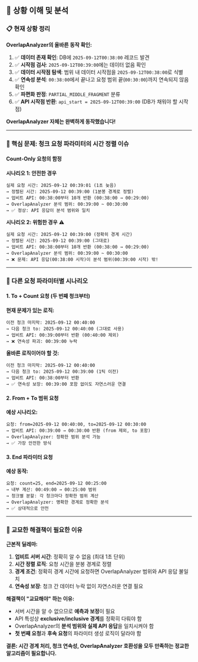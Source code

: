 ## 🧠 상황 이해 및 분석

### 📋 현재 상황 정리

**OverlapAnalyzer의 올바른 동작 확인:**
1. ✅ **데이터 존재 확인**: DB에 `2025-09-12T00:38:00` 레코드 발견
2. ✅ **시작점 검사**: `2025-09-12T00:39:00`에는 데이터 없음 확인
3. ✅ **데이터 시작점 탐색**: 범위 내 데이터 시작점을 `2025-09-12T00:38:00`로 식별
4. ✅ **연속성 분석**: `00:38:00`에서 끝나고 요청 범위 끝(`00:30:00`)까지 연속되지 않음 확인
5. ✅ **파편화 판정**: `PARTIAL_MIDDLE_FRAGMENT` 분류
6. ✅ **API 시작점 반환**: `api_start = 2025-09-12T00:39:00` (DB가 채워야 할 시작점)

**OverlapAnalyzer 자체는 완벽하게 동작했습니다!**

---

### 🚨 핵심 문제: 청크 요청 파라미터의 시간 정렬 이슈

#### **Count-Only 요청의 함정**

**시나리오 1: 안전한 경우**
```
실제 요청 시간: 2025-09-12 00:39:01 (1초 늦음)
→ 정렬된 시간: 2025-09-12 00:39:00 (1분봉 경계로 정렬)
→ 업비트 API: 00:38:00부터 10개 반환 (00:38:00 → 00:29:00)
→ OverlapAnalyzer 분석 범위: 00:39:00 ~ 00:30:00
→ ✅ 정상: API 응답이 분석 범위와 일치
```

**시나리오 2: 위험한 경우** ⚠️
```
실제 요청 시간: 2025-09-12 00:39:00 (정확히 경계 시간)
→ 정렬된 시간: 2025-09-12 00:39:00 (그대로)
→ 업비트 API: 00:38:00부터 10개 반환 (00:38:00 → 00:29:00)
→ OverlapAnalyzer 분석 범위: 00:39:00 ~ 00:30:00
→ ❌ 문제: API 응답(00:38:00 시작)이 분석 범위(00:39:00 시작) 밖!
```

---

### 🔄 다른 요청 파라미터별 시나리오

#### **1. To + Count 요청 (두 번째 청크부터)**

**현재 문제가 있는 로직:**
```
이전 청크 마지막: 2025-09-12 00:40:00
→ 다음 청크 to: 2025-09-12 00:40:00 (그대로 사용)
→ 업비트 API: 00:39:00부터 반환 (00:40:00 제외)
→ ❌ 연속성 파괴: 00:39:00 누락
```

**올바른 로직이어야 할 것:**
```
이전 청크 마지막: 2025-09-12 00:40:00
→ 다음 청크 to: 2025-09-12 00:39:00 (1틱 이전)
→ 업비트 API: 00:38:00부터 반환
→ ✅ 연속성 보장: 00:39:00 포함 없이도 자연스러운 연결
```

#### **2. From + To 범위 요청**

**예상 시나리오:**
```
요청: from=2025-09-12 00:40:00, to=2025-09-12 00:30:00
→ 업비트 API: 00:39:00 → 00:30:00 반환 (from 제외, to 포함)
→ OverlapAnalyzer: 정확한 범위 분석 가능
→ ✅ 가장 안전한 방식
```

#### **3. End 파라미터 요청**

**예상 동작:**
```
요청: count=25, end=2025-09-12 00:25:00
→ 내부 계산: 00:49:00 → 00:25:00 범위
→ 청크별 분할: 각 청크마다 정확한 범위 계산
→ OverlapAnalyzer: 명확한 경계로 정확한 분석
→ ✅ 상대적으로 안전
```

---

### 🎯 교묘한 해결책이 필요한 이유

**근본적 딜레마:**
1. **업비트 서버 시간**: 정확히 알 수 없음 (최대 1초 단위)
2. **시간 정렬 로직**: 요청 시간을 분봉 경계로 정렬
3. **경계 조건**: 정확히 경계 시간에 요청하면 OverlapAnalyzer 범위와 API 응답 불일치
4. **연속성 보장**: 청크 간 데이터 누락 없이 자연스러운 연결 필요

**해결책이 "교묘해야" 하는 이유:**
- 서버 시간을 알 수 없으므로 **예측과 보정**이 필요
- API 특성상 **exclusive/inclusive 경계**를 정확히 다뤄야 함
- OverlapAnalyzer의 **분석 범위와 실제 API 응답**을 일치시켜야 함
- **첫 번째 요청**과 **후속 요청**의 파라미터 생성 로직이 달라야 함

**결론: 시간 경계 처리, 청크 연속성, OverlapAnalyzer 호환성을 모두 만족하는 정교한 알고리즘이 필요합니다.**
